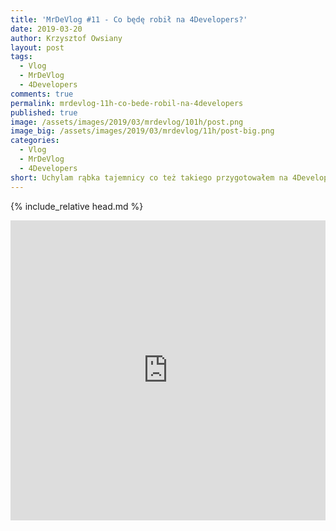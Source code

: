 ```yaml
---
title: 'MrDeVlog #11 - Co będę robił na 4Developers?'
date: 2019-03-20
author: Krzysztof Owsiany
layout: post
tags:
  - Vlog
  - MrDeVlog
  - 4Developers
comments: true
permalink: mrdevlog-11h-co-bede-robil-na-4developers
published: true
image: /assets/images/2019/03/mrdevlog/101h/post.png
image_big: /assets/images/2019/03/mrdevlog/11h/post-big.png
categories:
  - Vlog
  - MrDeVlog
  - 4Developers
short: Uchylam rąbka tajemnicy co też takiego przygotowałem na 4Developers. Mówię także o przygotowaniach do kursu o <b class='event-color'>Event</b><b class='command-color'>Stormingu</b> i newsletterze na jaki można się zapisać jeżeli interesujesz się <b class='event-color'>Event</b><b class='command-color'>Stormingiem</b>.
---
```

{% include_relative head.md %}

<div width="640" height="480" style="margin-left:auto; margin-right:auto;">
<embed width="100%" height="480" src="https://www.youtube.com/embed/QQ52__sVQRE"/>
</div>